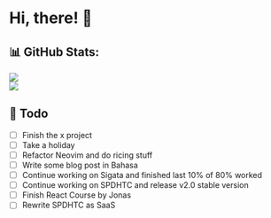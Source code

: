 <h1  style="font-weight: 700;">Hi, there! 👋</h1>

## 📊 GitHub Stats:
![](https://github-readme-stats.vercel.app/api?username=rizkyilhampra&theme=catppuccin_mocha&hide_border=true&include_all_commits=true&count_private=true)
<br/>
![](https://github-readme-streak-stats.herokuapp.com/?user=rizkyilhampra&theme=catppuccin_mocha&hide_border=true)
<br/>

## 📒 Todo
- [ ] Finish the x project
- [ ] Take a holiday
- [ ] Refactor Neovim and do ricing stuff
- [ ] Write some blog post in Bahasa
- [ ] Continue working on Sigata and finished last 10% of 80% worked
- [ ] Continue working on SPDHTC and release v2.0 stable version
- [ ] Finish React Course by Jonas
- [ ] Rewrite SPDHTC as SaaS 
